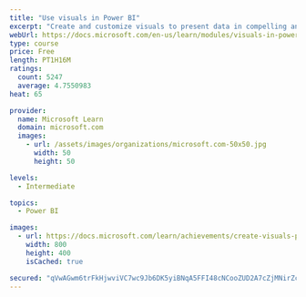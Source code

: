 ```yaml
---
title: "Use visuals in Power BI"
excerpt: "Create and customize visuals to present data in compelling and insightful ways."
webUrl: https://docs.microsoft.com/en-us/learn/modules/visuals-in-power-bi/
type: course
price: Free
length: PT1H16M
ratings:
  count: 5247
  average: 4.7550983
heat: 65

provider:
  name: Microsoft Learn
  domain: microsoft.com
  images:
    - url: /assets/images/organizations/microsoft.com-50x50.jpg
      width: 50
      height: 50

levels:
  - Intermediate

topics:
  - Power BI

images:
  - url: https://docs.microsoft.com/learn/achievements/create-visuals-power-bi-desktop-social.png
    width: 800
    height: 400
    isCached: true

secured: "qVwAGwm6trFkHjwviVC7wc9Jb6DK5yiBNqA5FFI48cNCooZUD2A7cZjMNirZcq3tbQ/6VnSiqatSxdsM4ddqtIu4pcGwPkfl68aqPIh1DUME1XNSDUqd4OZK7z/n3hMsZ9LqZhXAC1FaQrRn+igWZSo25cfOe52B1X8TGd/LJEcY+Qu/NOLKjDtXSPvkEKCGsrOUXvssvfGb8sqDSWQ+aWkHr95Z2fTOb1fpGI8XP0nl3WzaNIY+1sutTR+19nKn+MUb11ohV9XW4Hgs2QbQAnzxC/cq+5sqM4GPgPTkROQ4IGRfYLhDPHFY04+6VSpnrKMm7ny27frn0FVe6XLRTCtyv0sLMcNlMYZdtrFH92jouwJa9SD62Ur3O30BI4QktxS/PGLNwitR53OuPkkfR38FNB8MQSx74aKxPmVKFb4=;fbZnfWhi/ESofbO+5OcbKQ=="
---
```


